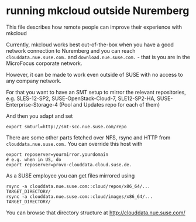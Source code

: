 # running mkcloud outside Nuremberg

This file describes how remote people can improve their experience with mkcloud

Currently, mkcloud works best out-of-the-box when you have a good network connection to Nuremberg and you can reach `clouddata.nue.suse.com.` and `download.nue.suse.com.` - that is you are in the MicroFocus corporate network.

However, it can be made to work even outside of SUSE with no access to any company network.

For that you want to have an SMT setup to mirror the relevant repositories,
e.g. SLES-12-SP2, SUSE-OpenStack-Cloud-7, SLE12-SP2-HA, SUSE-Enterprise-Storage-4 (Pool and Updates repo for each of them)

And then you adapt and set

```
export smturl=http://smt-scc.nue.suse.com/repo
```

There are some other parts fetched over NFS, rsync and HTTP from `clouddata.nue.suse.com.`
You can override this host with

```
export reposerver=yourmirror.yourdomain
# e.g. when in US, do
export reposerver=provo-clouddata.cloud.suse.de.
```

As a SUSE employee you can get files mirrored using

```
rsync -a clouddata.nue.suse.com::cloud/repos/x86_64/... TARGET_DIRECTORY/
rsync -a clouddata.nue.suse.com::cloud/images/x86_64/... TARGET_DIRECTORY/
```

You can browse that directory structure at
http://clouddata.nue.suse.com/


